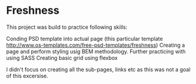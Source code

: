 # Freshness

This project was build to practice following skills:

Conding PSD template into actual page (this particular template http://www.os-templates.com/free-psd-templates/freshness)
Creating a page and perform styling usig BEM methodology.
Further practicing with using SASS
Creating basic grid using flexbox

I didn't focus on creating all the sub-pages, links etc as this was not a goal of this excersise.

